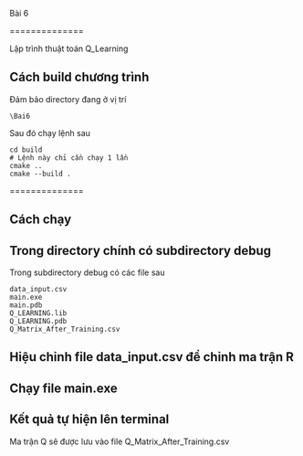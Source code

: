 Bài 6

==============

Lập trình thuật toán Q_Learning

Cách build chương trình 
-----
Đảm bảo directory đang ở vị trí
```
\Bai6
```

Sau đó chạy lệnh sau
```
cd build
# Lệnh này chỉ cần chạy 1 lần
cmake ..
cmake --build .
```

==============

Cách chạy
-----
Trong directory chính có subdirectory debug
-----
Trong subdirectory debug có các file sau
```
data_input.csv
main.exe
main.pdb
Q_LEARNING.lib
Q_LEARNING.pdb
Q_Matrix_After_Training.csv
```

Hiệu chỉnh file data_input.csv để chỉnh ma trận R
-----
Chạy file main.exe
-----
Kết quả tự hiện lên terminal
-----
Ma trận Q sẽ được lưu vào file Q_Matrix_After_Training.csv


